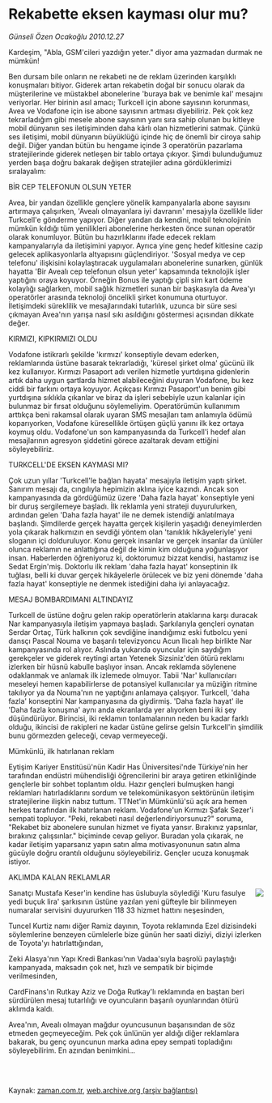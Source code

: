 # Rekabette eksen kayması olur mu?

*Günseli Özen Ocakoğlu 2010.12.27*

<td class="columnist-detail">
<p>Kardeşim, "Abla, GSM'cileri yazdığın yeter." diyor ama yazmadan durmak ne mümkün!</p>
<p>
<div id="haberMetinDiv">
<p>Ben dursam bile onların ne rekabeti ne de reklam üzerinden karşılıklı konuşmaları bitiyor. Giderek artan rekabetin doğal bir sonucu olarak da müşterilerine ve müstakbel abonelerine 'buraya bak ve benimle kal' mesajını veriyorlar. Her birinin asıl amacı; Turkcell için abone sayısının korunması, Avea ve Vodafone için ise abone sayısının artması diyebiliriz. Pek çok kez tekrarladığım gibi mesele abone sayısının yanı sıra sahip olunan bu kitleye mobil dünyanın ses iletişiminden daha kârlı olan hizmetlerini satmak. Çünkü ses iletişimi, mobil dünyanın büyüklüğü içinde hiç de önemli bir ciroya sahip değil. Diğer yandan bütün bu hengame içinde 3 operatörün pazarlama stratejilerinde giderek netleşen bir tablo ortaya çıkıyor. Şimdi bulunduğumuz yerden başa doğru bakarak değişen stratejiler adına gördüklerimizi sıralayalım: 
<p>BİR CEP TELEFONUN OLSUN YETER
<p>Avea, bir yandan özellikle gençlere yönelik kampanyalarla abone sayısını artırmaya çalışırken, 'Avealı olmayanlara iyi davranın' mesajıyla özellikle lider Turkcell'e gönderme yapıyor. Diğer yandan da kendini, mobil teknolojinin mümkün kıldığı tüm yenilikleri abonelerine herkesten önce sunan operatör olarak konumluyor. Bütün bu hazırlıklarını ifade edecek reklam kampanyalarıyla da iletişimini yapıyor. Ayrıca yine genç hedef kitlesine cazip gelecek aplikasyonlarla altyapısını güçlendiriyor. 'Sosyal medya ve cep telefonu' ilişkisini kolaylaştıracak uygulamaları abonelerine sunarken, günlük hayatta 'Bir Avealı cep telefonun olsun yeter' kapsamında teknolojik işler yaptığını oraya koyuyor. Örneğin Bonus ile yaptığı çipli sim kart ödeme kolaylığı sağlarken, mobil sağlık hizmetleri sunan bir başkasıyla da Avea'yı operatörler arasında teknoloji öncelikli şirket konumuna oturtuyor. İletişimdeki süreklilik ve mesajlarındaki tutarlılık, uzunca bir süre sesi çıkmayan Avea'nın yarışa nasıl sıkı asıldığını göstermesi açısından dikkate değer.
<p>KIRMIZI, KIPKIRMIZI OLDU
<p>Vodafone istikrarlı şekilde 'kırmızı' konseptiyle devam ederken, reklamlarında üstüne basarak tekrarladığı, 'küresel şirket olma' gücünü ilk kez kullanıyor. Kırmızı Pasaport adı verilen hizmetle yurtdışına gidenlerin artık daha uygun şartlarda hizmet alabileceğini duyuran Vodafone, bu kez ciddi bir farkını ortaya koyuyor. Açıkçası Kırmızı Pasaport'un benim gibi yurtdışına sıklıkla çıkanlar ve biraz da işleri sebebiyle uzun kalanlar için bulunmaz bir fırsat olduğunu söylemeliyim. Operatörümün kullanımım arttıkça beni rakamsal olarak uyaran SMS mesajları tam anlamıyla ödümü koparıyorken, Vodafone küresellikle örtüşen güçlü yanını ilk kez ortaya koymuş oldu. Vodafone'un son kampanyasında da Turkcell'i hedef alan mesajlarının agresyon şiddetini görece azaltarak devam ettiğini söyleyebiliriz. 
<p>TURKCELL'DE EKSEN KAYMASI MI?
<p>Çok uzun yıllar 'Turkcell'le bağlan hayata' mesajıyla iletişim yaptı şirket. Sanırım mesajı da, cıngılıyla hepimizin aklına iyice kazındı. Ancak son kampanyasında da gördüğümüz üzere 'Daha fazla hayat' konseptiyle yeni bir duruş sergilemeye başladı. İlk reklamla yeni strateji duyurulurken, ardından gelen 'Daha fazla hayat' ile ne demek istendiği anlatılmaya başlandı. Şimdilerde gerçek hayatta gerçek kişilerin yaşadığı deneyimlerden yola çıkarak halkımızın en sevdiği yöntem olan 'tanıklık hikâyeleriyle' yeni sloganın içi dolduruluyor. Konu gerçek insanlar ve gerçek insanlar da ünlüler olunca reklamın ne anlattığına değil de kimin kim olduğuna yoğunlaşıyor insan. Haberlerden öğreniyoruz ki, doktorumuz bizzat kendisi, hastamız ise Sedat Ergin'miş. Doktorlu ilk reklam 'daha fazla hayat' konseptinin ilk tuğlası, belli ki duvar gerçek hikâyelerle örülecek ve biz yeni dönemde 'daha fazla hayat' konseptiyle ne denmek istediğini daha iyi anlayacağız.
<p>MESAJ BOMBARDIMANI ALTINDAYIZ
<p>Turkcell de üstüne doğru gelen rakip operatörlerin ataklarına karşı duracak Nar kampanyasıyla iletişim yapmaya başladı. Şarkılarıyla gençleri oynatan Serdar Ortaç, Türk halkının çok sevdiğine inandığımız eski futbolcu yeni dansçı Pascal Nouma ve başarılı televizyoncu Acun Ilıcalı hep birlikte Nar kampanyasında rol alıyor. Aslında yukarıda oyuncular için saydığım gerekçeler ve giderek reytingi artan Yetenek Sizsiniz'den ötürü reklamı izlerken bir hüsnü kabulle başlıyor insan. Ancak reklamda söylenene odaklanmak ve anlamak ilk izlemede olmuyor. Tabii 'Nar' kullanıcıları meseleyi hemen kapabilirlerse de potansiyel kullanıcılar ya müziğin ritmine takılıyor ya da Nouma'nın ne yaptığını anlamaya çalışıyor. Turkcell, 'daha fazla' konseptini Nar kampanyasına da giydirmiş. 'Daha fazla hayat' ile 'Daha fazla konuşma' aynı anda ekranlarda yer alıyorken beni iki şey düşündürüyor. Birincisi, iki reklamın tonlamalarının neden bu kadar farklı olduğu, ikincisi de rakipleri ne kadar üstüne gelirse gelsin Turkcell'in şimdilik bunu görmezden geleceği, cevap vermeyeceği.
<p>Mümkünlü, ilk hatırlanan reklam 
<p>Eytişim Kariyer Enstitüsü'nün Kadir Has Üniversitesi'nde Türkiye'nin her tarafından endüstri mühendisliği öğrencilerini bir araya getiren etkinliğinde gençlerle bir sohbet toplantım oldu. Hazır gençleri bulmuşken hangi reklamları hatırladıklarını sordum ve telekomünikasyon sektörünün iletişim stratejilerine ilişkin nabız tuttum. TTNet'in Mümkünlü'sü açık ara hemen herkes tarafından ilk hatırlanan reklam. Vodafone'un Kırmızı Şafak Sezer'i sempati topluyor. "Peki, rekabeti nasıl değerlendiriyorsunuz?" soruma, "Rekabet biz abonelere sunulan hizmet ve fiyata yansır. Bırakınız yapsınlar, bırakınız çalışsınlar." biçiminde cevap geliyor. Buradan yola çıkarak, ne kadar iletişim yaparsanız yapın satın alma motivasyonunun satın alma gücüyle doğru orantılı olduğunu söyleyebiliriz. Gençler ucuza konuşmak istiyor.
<p>AKLIMDA KALAN REKLAMLAR
<p>
<p align="center"><img align="right" border="0" src="http://web.archive.org/web/20120417225435im_/http://medya.zaman.com.tr/2010/12/27/mumkunlu.jpg"/>
<p> Sanatçı Mustafa Keser'in kendine has üslubuyla söylediği 'Kuru fasulye yedi buçuk lira' şarkısının üstüne yazılan yeni güfteyle bir bilinmeyen numaralar servisini duyururken 118 33 hizmet hattını neşesinden,
<p> Tuncel Kurtiz namı diğer Ramiz dayının, Toyota reklamında Ezel dizisindeki söylemlerine benzeyen cümlelerle bize günün her saati diziyi, diziyi izlerken de Toyota'yı hatırlattığından,
<p> Zeki Alasya'nın Yapı Kredi Bankası'nın Vadaa'sıyla başrolü paylaştığı kampanyada, maksadın çok net, hızlı ve sempatik bir biçimde verilmesinden,
<p> CardFinans'ın Rutkay Aziz ve Doğa Rutkay'lı reklamında en baştan beri sürdürülen mesaj tutarlılığı ve oyuncuların başarılı oyunlarından ötürü aklımda kaldı.
<p> Avea'nın, Avealı olmayan mağdur oyuncusunun başarısından de söz etmeden geçmeyeceğim. Pek çok ünlünün yer aldığı diğer reklamlara bakarak, bu genç oyuncunun marka adına epey sempati topladığını söyleyebilirim. En azından benimkini...</p></p></p></p></p></p></p></p></p></p></p></p></p></p></p></p></p></p></p></div>
</p>


<p><br>
		 </br></p></td>

Kaynak: [zaman.com.tr](http://zaman.com.tr/yazar.do?yazino=1070582), [web.archive.org (arşiv bağlantısı)](http://web.archive.org/web/20120417225435/http://www.zaman.com.tr/yazar.do?yazino=1070582)
